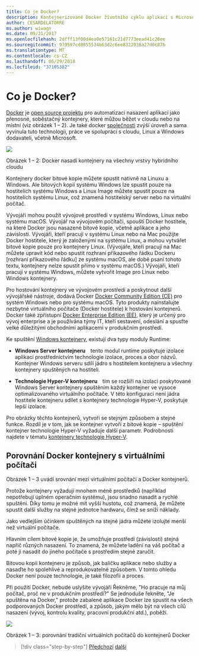 ```yaml
---
title: Co je Docker?
description: Kontejnerizované Docker životního cyklu aplikací s Microsoft platforma a nástroje
author: CESARDELATORRE
ms.author: wiwagn
ms.date: 09/21/2017
ms.openlocfilehash: 2dfff13f00d4ea0e57161c21d7773eead41c28ee
ms.sourcegitcommit: 979597cd8055534b63d2c6ee8322938a27d0c87b
ms.translationtype: MT
ms.contentlocale: cs-CZ
ms.lasthandoff: 06/29/2018
ms.locfileid: "37105382"
---
```

# <a name="what-is-docker"></a>Co je Docker?

[Docker](https://www.docker.com/) je [open source projektu](https://github.com/docker/docker) pro automatizaci nasazení aplikací jako přenosné, soběstačný kontejnery, které můžou běžet v cloudu nebo na místní (viz obrázek 1 – 2). Je také docker [společnosti](https://www.docker.com/) zvýší úroveň a sama vyvinula tuto technologii, práce ve spolupráci s cloudu, Linux a Windows dodavateli, včetně Microsoft.

![](./media/image2.png)

Obrázek 1 – 2: Docker nasadí kontejnery na všechny vrstvy hybridního cloudu

Kontejnery docker bitové kopie můžete spustit nativně na Linuxu a Windows. Ale bitových kopií systému Windows lze spustit pouze na hostitelích systému Windows a Linux Image můžete spustit pouze na hostitelích systému Linux, což znamená hostitelský server nebo na virtuální počítač.

Vývojáři mohou použít vývojové prostředí v systému Windows, Linux nebo systému macOS. Vývojář na vývojovém počítači, spouští Docker hostitele, na které Docker jsou nasazené bitové kopie, včetně aplikace a jeho závislosti. Vývojáři, kteří pracují v systému Linux nebo na Mac použijte Docker hostitele, který je založenými na systému Linux, a mohou vytvářet bitové kopie pouze pro kontejnery Linux. (Vývojáře, kteří pracují na Mac můžete upravit kód nebo spustit rozhraní příkazového řádku Dockeru \[rozhraní příkazového řádku\] ze systému macOS, ale době psaní tohoto textu, kontejnery nelze spustit přímo v systému macOS.) Vývojáři, kteří pracují v systému Windows, můžete vytvořit Image pro Linux nebo Windows kontejnery.

Pro hostování kontejnery ve vývojovém prostředí a poskytnout další vývojářské nástroje, dodává Docker [Docker Community Edition (CE)](https://www.docker.com/community-edition) pro systém Windows nebo pro systému macOS. Tyto produkty nainstalujte nezbytné virtuálního počítače (Docker hostitele) k hostování kontejnerů. Docker také zpřístupní [Docker Enterprise Edition (EE)](https://www.docker.com/enterprise-edition), který je určený pro vývoj enterprise a je používána týmy IT, kteří sestavení, odeslání a spusťte velké důležitými obchodními aplikacemi v produkčním prostředí.

Ke spuštění [Windows kontejnery](https://msdn.microsoft.com/virtualization/windowscontainers/about/about_overview), existují dva typy moduly Runtime:

-   **Windows Server kontejneru** tento modul runtime poskytuje izolace aplikací prostřednictvím technologie izolace, proces a obor názvů. Kontejner Windows serveru sdílí jádro s hostitelem kontejneru a všechny kontejnery spuštěných na hostiteli.

-   **Technologie Hyper-V kontejneru** tím se rozšíří na izolaci poskytované Windows Server kontejnery spuštěním každý kontejner ve vysoce optimalizovaného virtuálního počítače. V této konfiguraci není jádra hostitele kontejneru sdílet s kontejnery technologie Hyper-V, poskytuje lepší izolace.

Pro obrázky těchto kontejnerů, vytvoří se stejným způsobem a stejné funkce. Rozdíl je v tom, jak se kontejner vytvoří z bitové kopie – spuštění kontejner technologie Hyper-V vyžaduje další parametr. Podrobnosti najdete v tématu [kontejnery technologie Hyper-V](https://msdn.microsoft.com/virtualization/windowscontainers/about/about_overview).

## <a name="comparing-docker-containers-with-vms"></a>Porovnání Docker kontejnery s virtuálními počítači

Obrázek 1 – 3 uvádí srovnání mezi virtuálními počítači a Docker kontejnerů.

Protože kontejnery vyžadují mnohem méně prostředků (například nepotřebují úplném operačním systému), jsou snadno nasadit a rychlé spuštění. Díky tomu je možné mít vyšší hustotu, což znamená, že můžete spustit další služby na stejné jednotce hardwaru, čímž se sníží náklady.

Jako vedlejším účinkem spuštěných na stejné jádra můžete izolujte menší než virtuální počítače.

Hlavním cílem bitové kopie je, že umožňuje prostředí (závislosti) stejná napříč různých nasazení. To znamená, že můžete ladění na váš počítač a poté ji nasadit do jiného počítače s prostředím stejné zaručit.

Bitovou kopii kontejneru je způsob, jak balíčku aplikace nebo služby a nasaďte ho spolehlivé a reprodukovatelné způsobem. V tomto ohledu Docker není pouze technologie, je také filozofii a proces.

Při použití Docker, nebude uslyšíte vývojáři Řekněme, "Ho pracuje na můj počítač, proč ne v produkčním prostředí?" Se jednoduše řekněte, "Je spuštěna na Docker," protože zabalené aplikace Docker lze spustit na všech podporovaných Docker prostředí, a způsob, jakým mělo být na všech cílů nasazení (vývoj, kontrolu kvality, pracovní produkční atd.), poběží.

![](./media/image3.png)

Obrázek 1 – 3: porovnání tradiční virtuálních počítačů do kontejnerů Docker


>[!div class="step-by-step"]
[Předchozí](index.md)
[další](docker-terminology.md)
